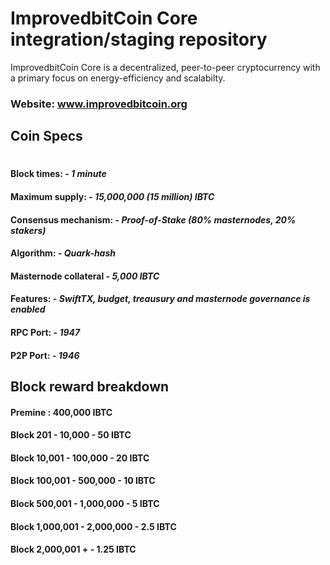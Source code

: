 # ImprovedbitCoin Core integration/staging repository

ImprovedbitCoin Core is a decentralized, peer-to-peer cryptocurrency with a primary focus on energy-efficiency and scalabilty.

### Website: www.improvedbitcoin.org

## Coin Specs

#

#### Block times: - *1 minute* 
#### Maximum supply: - *15,000,000 (15 million) IBTC*
#### Consensus mechanism: - *Proof-of-Stake (80% masternodes, 20% stakers)*
#### Algorithm: - *Quark-hash* 
#### Masternode collateral - *5,000 IBTC*  
#### Features: - *SwiftTX, budget, treausury and masternode governance is enabled* 
#### RPC Port: - *1947* 
#### P2P Port: - *1946* 

## Block reward breakdown

#### Premine : 400,000 IBTC
#### Block 201 - 10,000 - 50 IBTC
#### Block 10,001 - 100,000 - 20 IBTC
#### Block 100,001 - 500,000 - 10 IBTC
#### Block 500,001 - 1,000,000 - 5 IBTC
#### Block 1,000,001 - 2,000,000 - 2.5 IBTC
#### Block 2,000,001 + - 1.25 IBTC






